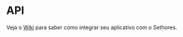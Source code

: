 API
===

Veja o [Wiki](https://github.com/Sethores/api/wiki) para saber como integrar seu aplicativo com o Sethores.
